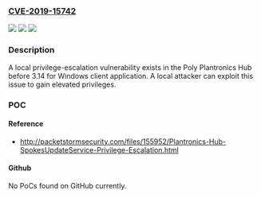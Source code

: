 ### [CVE-2019-15742](https://cve.mitre.org/cgi-bin/cvename.cgi?name=CVE-2019-15742)
![](https://img.shields.io/static/v1?label=Product&message=n%2Fa&color=blue)
![](https://img.shields.io/static/v1?label=Version&message=n%2Fa&color=blue)
![](https://img.shields.io/static/v1?label=Vulnerability&message=n%2Fa&color=brighgreen)

### Description

A local privilege-escalation vulnerability exists in the Poly Plantronics Hub before 3.14 for Windows client application. A local attacker can exploit this issue to gain elevated privileges.

### POC

#### Reference
- http://packetstormsecurity.com/files/155952/Plantronics-Hub-SpokesUpdateService-Privilege-Escalation.html

#### Github
No PoCs found on GitHub currently.

